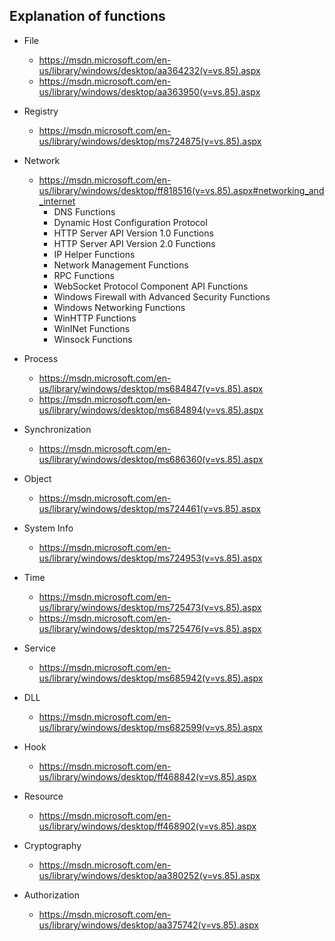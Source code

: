 ## Explanation of functions

  - File
    - https://msdn.microsoft.com/en-us/library/windows/desktop/aa364232(v=vs.85).aspx
    - https://msdn.microsoft.com/en-us/library/windows/desktop/aa363950(v=vs.85).aspx

  - Registry
    - https://msdn.microsoft.com/en-us/library/windows/desktop/ms724875(v=vs.85).aspx

  - Network
    - https://msdn.microsoft.com/en-us/library/windows/desktop/ff818516(v=vs.85).aspx#networking_and_internet
      - DNS Functions
      - Dynamic Host Configuration Protocol
      - HTTP Server API Version 1.0 Functions
      - HTTP Server API Version 2.0 Functions
      - IP Helper Functions
      - Network Management Functions
      - RPC Functions
      - WebSocket Protocol Component API Functions
      - Windows Firewall with Advanced Security Functions
      - Windows Networking Functions
      - WinHTTP Functions
      - WinINet Functions
      - Winsock Functions

  - Process
    - https://msdn.microsoft.com/en-us/library/windows/desktop/ms684847(v=vs.85).aspx
    - https://msdn.microsoft.com/en-us/library/windows/desktop/ms684894(v=vs.85).aspx

  - Synchronization
    - https://msdn.microsoft.com/en-us/library/windows/desktop/ms686360(v=vs.85).aspx

  - Object
    - https://msdn.microsoft.com/en-us/library/windows/desktop/ms724461(v=vs.85).aspx

  - System Info
    - https://msdn.microsoft.com/en-us/library/windows/desktop/ms724953(v=vs.85).aspx

  - Time
    - https://msdn.microsoft.com/en-us/library/windows/desktop/ms725473(v=vs.85).aspx
    - https://msdn.microsoft.com/en-us/library/windows/desktop/ms725476(v=vs.85).aspx

  - Service
    - https://msdn.microsoft.com/en-us/library/windows/desktop/ms685942(v=vs.85).aspx

  - DLL
    - https://msdn.microsoft.com/en-us/library/windows/desktop/ms682599(v=vs.85).aspx

  - Hook
    - https://msdn.microsoft.com/en-us/library/windows/desktop/ff468842(v=vs.85).aspx

  - Resource
    - https://msdn.microsoft.com/en-us/library/windows/desktop/ff468902(v=vs.85).aspx

  - Cryptography
    - https://msdn.microsoft.com/en-us/library/windows/desktop/aa380252(v=vs.85).aspx

  - Authorization
    - https://msdn.microsoft.com/en-us/library/windows/desktop/aa375742(v=vs.85).aspx

